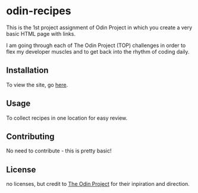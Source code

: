 # odin-recipes

This is the 1st project assignment of Odin Project in which you create a very basic HTML page with links.

I am going through each of The Odin Project (TOP) challenges in order to flex my developer muscles and to get back into the rhythm of coding daily. 

## Installation

To view the site, go [here](rh-code22.github.io/odin-recipes).


## Usage
To collect recipes in one location for easy review. 

## Contributing

No need to contribute - this is pretty basic! 

## License
no licenses, but credit to [The Odin Project](https://www.theodinproject.com/lessons/foundations-recipes) for their inpiration and direction. 